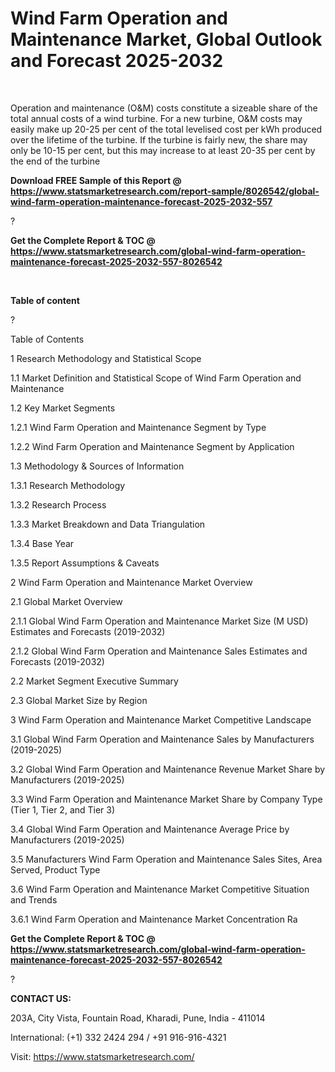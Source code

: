 <h1>Wind Farm Operation and Maintenance Market, Global Outlook and Forecast 2025-2032</h1><br/><p>Operation and maintenance (O&M) costs constitute a sizeable share of the total annual costs of a wind turbine. For a new turbine, O&M costs may easily make up 20-25 per cent of the total levelised cost per kWh produced over the lifetime of the turbine. If the turbine is fairly new, the share may only be 10-15 per cent, but this may increase to at least 20-35 per cent by the end of the turbine</p>
 
 
 
 <div><b>Download FREE Sample of this Report @ <a href="https://www.statsmarketresearch.com/download-free-sample/8026542/global-wind-farm-operation-maintenance-forecast-2025-2032-557">https://www.statsmarketresearch.com/report-sample/8026542/global-wind-farm-operation-maintenance-forecast-2025-2032-557</a></b></div>
 
 
 
 <p>? </p>
 
 
 
 <div><b>Get the Complete Report & TOC @ <a href="https://www.statsmarketresearch.com/global-wind-farm-operation-maintenance-forecast-2025-2032-557-8026542">https://www.statsmarketresearch.com/global-wind-farm-operation-maintenance-forecast-2025-2032-557-8026542</a></b></div>
 
 
 
 <p><br />
 
 <b>Table of content</b></p>
 
 
 
 <p>? </p>
 
 
 
 <p>Table of Contents<br />
 
 1 Research Methodology and Statistical Scope<br />
 
 1.1 Market Definition and Statistical Scope of Wind Farm Operation and Maintenance<br />
 
 1.2 Key Market Segments<br />
 
 1.2.1 Wind Farm Operation and Maintenance Segment by Type<br />
 
 1.2.2 Wind Farm Operation and Maintenance Segment by Application<br />
 
 1.3 Methodology & Sources of Information<br />
 
 1.3.1 Research Methodology<br />
 
 1.3.2 Research Process<br />
 
 1.3.3 Market Breakdown and Data Triangulation<br />
 
 1.3.4 Base Year<br />
 
 1.3.5 Report Assumptions & Caveats<br />
 
 2 Wind Farm Operation and Maintenance Market Overview<br />
 
 2.1 Global Market Overview<br />
 
 2.1.1 Global Wind Farm Operation and Maintenance Market Size (M USD) Estimates and Forecasts (2019-2032)<br />
 
 2.1.2 Global Wind Farm Operation and Maintenance Sales Estimates and Forecasts (2019-2032)<br />
 
 2.2 Market Segment Executive Summary<br />
 
 2.3 Global Market Size by Region<br />
 
 3 Wind Farm Operation and Maintenance Market Competitive Landscape<br />
 
 3.1 Global Wind Farm Operation and Maintenance Sales by Manufacturers (2019-2025)<br />
 
 3.2 Global Wind Farm Operation and Maintenance Revenue Market Share by Manufacturers (2019-2025)<br />
 
 3.3 Wind Farm Operation and Maintenance Market Share by Company Type (Tier 1, Tier 2, and Tier 3)<br />
 
 3.4 Global Wind Farm Operation and Maintenance Average Price by Manufacturers (2019-2025)<br />
 
 3.5 Manufacturers Wind Farm Operation and Maintenance Sales Sites, Area Served, Product Type<br />
 
 3.6 Wind Farm Operation and Maintenance Market Competitive Situation and Trends<br />
 
 3.6.1 Wind Farm Operation and Maintenance Market Concentration Ra</p>
 
 
 
 <div><b>Get the Complete Report & TOC @ <a href="https://www.statsmarketresearch.com/global-wind-farm-operation-maintenance-forecast-2025-2032-557-8026542">https://www.statsmarketresearch.com/global-wind-farm-operation-maintenance-forecast-2025-2032-557-8026542</a></b></div>
 
 
 
 <p>? </p>
 
 
 
 <p><b>CONTACT US:</b><br />
 
 203A, City Vista, Fountain Road, Kharadi, Pune, India - 411014<br />
 
 International: (+1) 332 2424 294 / +91 916-916-4321<br />
 
 Visit: <a href="https://www.statsmarketresearch.com/">https://www.statsmarketresearch.com/</a></p>